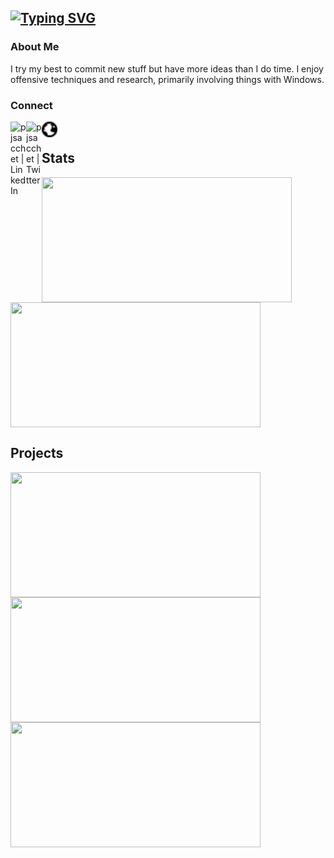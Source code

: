 ## [![Typing SVG](https://readme-typing-svg.demolab.com?font=Fira+Code&pause=1000&color=13F700&random=false&width=435&lines=Hello%2C+friend)](https://git.io/typing-svg)

### About Me
I try my best to commit new stuff but have more ideas than I do time. I enjoy offensive techniques and research, primarily involving things with Windows. 

### Connect
[<img align="left" alt="pjsacchet | LinkedIn" width="25px" src="https://cdn.jsdelivr.net/npm/simple-icons@v3/icons/linkedin.svg" />][linkedin]

[<img align="left" alt="pjsacchet | Twitter" width="25px" src="https://cdn.jsdelivr.net/npm/simple-icons@v3/icons/twitter.svg" />][twitter]

[<img align="left" alt="pjsacchet | Wesbite" width="25px" src="https://raw.githubusercontent.com/iconic/open-iconic/master/svg/globe.svg" />][website]
<br />

## Stats
<a href="https://github.com/pjsacchet/github-readme-stats">
  <img height=200 width=400 align="center" src="https://github-readme-stats.vercel.app/api?username=pjsacchet&theme=dark" />
</a>
<a href="https://github.com/pjsacchet/convoychat">
  <img height=200 width=400 align="center" src="https://github-readme-stats.vercel.app/api/top-langs?username=pjsacchet&layout=donut&exclude_repo=Pac-Man,pjsacchet.github.io&langs_count=8&theme=dark" />
</a>
</br>

## Projects
<a href="https://github.com/pjsacchet/Windows-RAT">
  <img height=200 width=400 align="center" src="https://github-readme-stats.vercel.app/api/pin/?username=pjsacchet&repo=Windows-RAT&show_owner=false&theme=dark" />
</a>
<a href="https://github.com/pjsacchet/DotNet-Dump">
  <img height=200 width=400 align="center" src="https://github-readme-stats.vercel.app/api/pin/?username=pjsacchet&repo=DotNet-Dump&show_owner=false&theme=dark" />
</a>
<a href="https://github.com/pjsacchet/PE-Parser">
  <img height=200 width=400 align="center" src="https://github-readme-stats.vercel.app/api/pin/?username=pjsacchet&repo=PE-Parser&show_owner=false&theme=dark" />
</a>

[linkedin]: https://www.linkedin.com/in/patrick-sacchet/
[twitter]: https://twitter.com/pjsacchet
[website]: http://patricksacchet.com/
